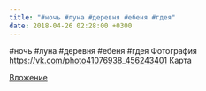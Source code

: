 ```yaml
---
title: "#ночь #луна #деревня #ебеня #гдея"
date: 2018-04-26 02:28:00 +0300
---
```


#ночь #луна #деревня #ебеня #гдея
Фотография
<a class="vk-attach" href="https://vk.com/photo41076938_456243401">https://vk.com/photo41076938_456243401</a>
Карта

<a class="vk-attach" href="https://vk.com/photo41076938_456243401">Вложение</a>
